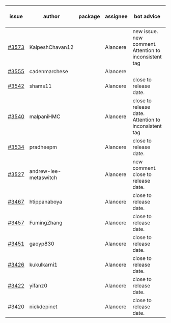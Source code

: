 | issue | author | package | assignee | bot advice | created date of issue | target release date | date from target |
| ------ | ------ | ------ | ------ | ------ | ------ | ------ | :-----: |
| [#3573](https://github.com/Azure/sdk-release-request/issues/3573) | KalpeshChavan12 |  | Alancere | new issue. new comment. Attention to inconsistent tag | 12-19 | 01-27 |  |
| [#3555](https://github.com/Azure/sdk-release-request/issues/3555) | cadenmarchese |  | Alancere |  | 12-09 | 01-27 |  |
| [#3542](https://github.com/Azure/sdk-release-request/issues/3542) | shams11 |  | Alancere | close to release date.  | 12-07 | 12-23 | 2 |
| [#3540](https://github.com/Azure/sdk-release-request/issues/3540) | malpaniHMC |  | Alancere | close to release date.  Attention to inconsistent tag | 12-06 | 12-23 | 2 |
| [#3534](https://github.com/Azure/sdk-release-request/issues/3534) | pradheepm |  | Alancere | close to release date.  | 12-06 | 12-23 | 2 |
| [#3527](https://github.com/Azure/sdk-release-request/issues/3527) | andrew-lee-metaswitch |  | Alancere | new comment. close to release date.  | 12-05 | 12-23 | 2 |
| [#3467](https://github.com/Azure/sdk-release-request/issues/3467) | htippanaboya |  | Alancere | close to release date.  | 11-29 | 12-23 | 2 |
| [#3457](https://github.com/Azure/sdk-release-request/issues/3457) | FumingZhang |  | Alancere | close to release date.  | 11-24 | 12-23 | 2 |
| [#3451](https://github.com/Azure/sdk-release-request/issues/3451) | gaoyp830 |  | Alancere | close to release date.  | 11-23 | 12-23 | 2 |
| [#3426](https://github.com/Azure/sdk-release-request/issues/3426) | kukulkarni1 |  | Alancere | close to release date.  | 11-16 | 12-23 | 2 |
| [#3422](https://github.com/Azure/sdk-release-request/issues/3422) | yifanz0 |  | Alancere | close to release date.  | 11-16 | 12-23 | 2 |
| [#3420](https://github.com/Azure/sdk-release-request/issues/3420) | nickdepinet |  | Alancere | close to release date.  | 11-15 | 12-23 | 2 |
